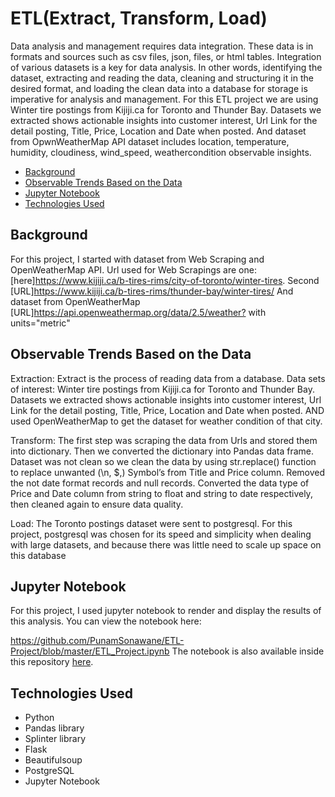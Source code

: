 # ETL(Extract, Transform, Load) 

Data analysis and management requires data integration. These data is in formats and sources such as csv files, json, files, or html tables. Integration of various datasets is a key for data analysis. In other words, identifying the dataset, extracting and reading the data, cleaning and structuring it in the desired format, and loading the clean data into a database for storage is imperative for analysis and management.
For this ETL project we are using Winter tire postings from Kijiji.ca for Toronto and Thunder Bay. Datasets we extracted  shows actionable insights into customer interest, Url Link for the detail posting, Title, Price, Location and Date when posted. And dataset from OpwnWeatherMap API dataset includes location, temperature, humidity, cloudiness, wind_speed, weathercondition observable insights.

* [Background](#background)
* [Observable Trends Based on the Data](#trends)
* [Jupyter Notebook](#nb)
* [Technologies Used](#technologies)

##  <a name="background"></a>Background

For this project, I started with dataset from Web Scraping and OpenWeatherMap API. 
Url used for Web Scrapings are one: [here]<https://www.kijiji.ca/b-tires-rims/city-of-toronto/winter-tires>. Second [URL]<https://www.kijiji.ca/b-tires-rims/thunder-bay/winter-tires/>
 And dataset from OpenWeatherMap [URL]<https://api.openweathermap.org/data/2.5/weather?> with units="metric"

## <a name="trends"></a>Observable Trends Based on the Data

Extraction: Extract is the process of reading data from a database. Data sets of interest: Winter tire postings from Kijiji.ca for Toronto and Thunder Bay. 
Datasets we extracted  shows actionable insights into customer interest, Url Link for the detail posting, Title, Price, Location and Date when posted. 
AND used OpenWeatherMap to get the dataset for weather condition of that city.

Transform: The first step was scraping the data from Urls and stored them into dictionary. Then we converted the dictionary into Pandas data frame.  Dataset was not clean so we clean the data by using str.replace() function to replace unwanted (\n, $,)
Symbol’s from Title and Price column. Removed the not date format records and null records. Converted the data type of Price and Date column from string to float and string to date respectively, then cleaned again to ensure data quality. 

Load: The Toronto postings dataset were sent to postgresql. For this project, postgresql was chosen for its speed and simplicity when dealing with large datasets, and because there was little need to scale up space on this database



##  <a name="nb"></a>Jupyter Notebook

For this project, I used jupyter notebook to render and display the results of this analysis. You can view the notebook here:

<https://github.com/PunamSonawane/ETL-Project/blob/master/ETL_Project.ipynb>
The notebook is also available inside this repository [here](./ETL_Project.ipynb).

##  <a name="technologies"></a>Technologies Used

* Python
* Pandas library
* Splinter library
* Flask
* Beautifulsoup 
* PostgreSQL 
* Jupyter Notebook